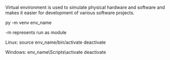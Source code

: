 Virtual environment is used to simulate physical hardware and software and makes it easier for development of various software projects.

py -m venv env_name

-m represents run as module

Linux:
source env_name/bin/activate
deactivate

Windows:
env_name\Scripts\activate
deactivate